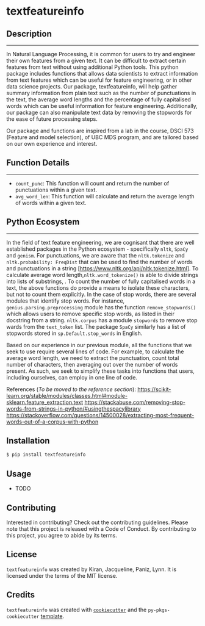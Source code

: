 # textfeatureinfo

## **Description**
___

In Natural Language Processing, it is common for users to try and engineer their own features from a given text. It can be difficult to extract certain features from text without using additional Python tools. This python package includes functions that allows data scientists to extract information from text features which can be useful for feature engineering, or in other data science projects. Our package, textfeatureinfo, will help gather summary information from plain text such as the number of punctuations in the text, the average word lengths and the percentage of fully capitalised words which can be useful information for feature engineering. Additionally, our package can also manipulate text data by removing the stopwords for the ease of future processing steps. 

Our package and functions are inspired from a lab in the course, DSCI 573 (Feature and model selection), of UBC MDS program, and are tailored based on our own experience and interest. 

## **Function Details**
___
- `count_punc`: This function will count and return the number of punctuations within a given text.
- `avg_word_len`: This function will calculate and return the average length of words within a given text.

## **Python Ecosystem**
___
In the field of text feature engineering, we are cognisant that there are well established packages in the Python ecosystem - specifically `nltk`, `SpaCy` and `genism`. For punctuations, we are aware that the `nltk.tokenize` and `nltk.probability: FreqDist` that can be used to find the number of words and punctuations in a string [https://www.nltk.org/api/nltk.tokenize.html]. To calculate average word length,`nltk.word_tokenize()` is able to divide strings into lists of substrings, . To count the number of fully capitalised words in a text, the above functions do provide a means to isolate these characters, but not to count them explicitly. In the case of stop words, there are several modules that identify stop words. For instance, `genius.parsing.preprocessing` module has the function `remove_stopwords()` which allows users to remove specific stop words, as listed in their docstring from a string. `nltk.corpus` has a module `stopwords` to remove stop wards from the `text_token` list. The package `SpaCy` similarly has a list of stopwords stored in `sp.Default.stop_words` in English. 

Based on our experience in our previous module, all the functions that we seek to use require several lines of code. For example, to calculate the average word length, we need to extract the punctuation, count total number of characters, then averaging out over the number of words present. As such, we seek to simplify these tasks into functions that users, including ourselves, can employ in one line of code. 

References (*To be moved to the reference section*): 
https://scikit-learn.org/stable/modules/classes.html#module-sklearn.feature_extraction.text
https://stackabuse.com/removing-stop-words-from-strings-in-python/#usingthespacylibrary
https://stackoverflow.com/questions/14500028/extracting-most-frequent-words-out-of-a-corpus-with-python

## Installation

```bash
$ pip install textfeatureinfo
```

## Usage

- TODO

## Contributing

Interested in contributing? Check out the contributing guidelines. Please note that this project is released with a Code of Conduct. By contributing to this project, you agree to abide by its terms.

## License

`textfeatureinfo` was created by Kiran, Jacqueline, Paniz, Lynn. It is licensed under the terms of the MIT license.

## Credits

`textfeatureinfo` was created with [`cookiecutter`](https://cookiecutter.readthedocs.io/en/latest/) and the `py-pkgs-cookiecutter` [template](https://github.com/py-pkgs/py-pkgs-cookiecutter).
